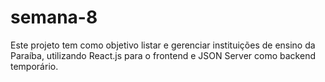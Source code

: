 # semana-8
Este projeto tem como objetivo listar e gerenciar instituições de ensino da Paraíba, utilizando React.js para o frontend e JSON Server como backend temporário.
